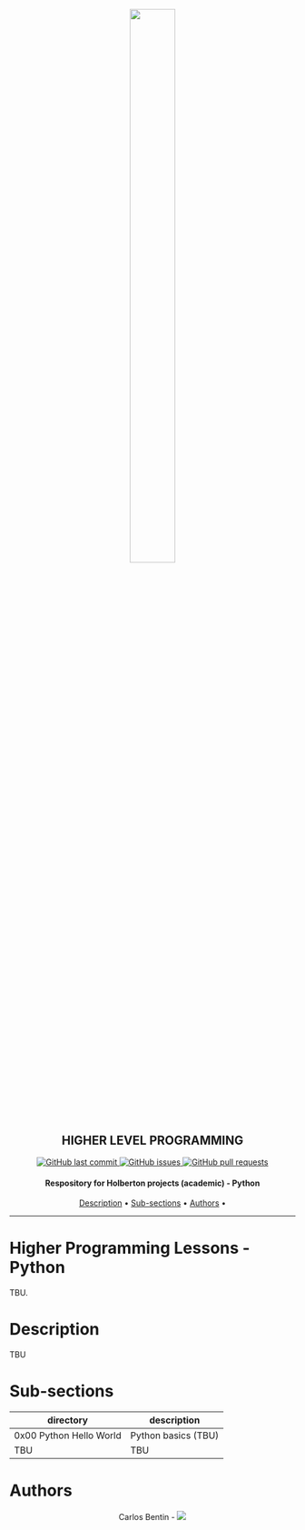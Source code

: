<h1 align="center" >
<br>
    <img src="https://assets.website-files.com/6105315644a26f77912a1ada/610540e8b4cd6969794fe673_Holberton_School_logo-04-04.svg" height="50%" width="40%">
</h1>

<h2 align="center">
    HIGHER LEVEL PROGRAMMING
</h2>

<p align="center">
    <a href="https://github.com/Benkdel/holbertonschool-higher_level_programming/commits/main">
        <img src="https://img.shields.io/github/last-commit/cristhian1107/printf.svg?style=flat-square&logo=github&logoColor=white" alt="GitHub last commit">
    </a>
    <a href="https://github.com/Benkdel/holbertonschool-higher_level_programming/issues">
    <img src="https://img.shields.io/github/issues-raw/cristhian1107/printf.svg?style=flat-square&logo=github&logoColor=white"
         alt="GitHub issues">
    </a>
    <a href="https://github.com/Benkdel/holbertonschool-higher_level_programming/pulls">
    <img src="https://img.shields.io/github/issues-pr-raw/cristhian1107/printf.svg?style=flat-square&logo=github&logoColor=white"
         alt="GitHub pull requests">
    </a>
</p>

<h4 align="center"> Respository for Holberton projects (academic) - Python </h4>

<p align="center">
    <a href="#Description">Description</a> •
    <a href="#Sub-sections">Sub-sections</a> •
    <a href="#Authors">Authors</a> •
</p>

***
# Higher Programming Lessons - Python
TBU.


# Description
TBU


# Sub-sections
| directory |  description |
|-----------|--------------|
| 0x00 Python Hello World | Python basics (TBU) |
| TBU                     | TBU                 |


# Authors

<p align="center">
Carlos Bentin -
<a href="https://github.com/Benkdel">
        <img src="https://img.shields.io/badge/Carlos-mainPage-blue">
</a>
</p>
